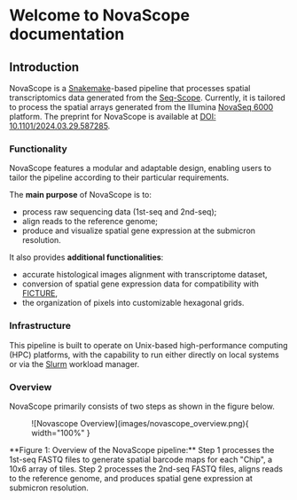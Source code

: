 # Welcome to NovaScope documentation

## Introduction
NovaScope is a [Snakemake](https://snakemake.readthedocs.io/en/stable/)-based pipeline that processes spatial transcriptomics data generated from the [Seq-Scope](https://doi.org/10.1016/j.cell.2021.05.010). Currently, it is tailored to process the spatial arrays generated from the Illumina [NovaSeq 6000](https://www.illumina.com/systems/sequencing-platforms/novaseq.html) platform. The preprint for NovaScope is available at [DOI: 10.1101/2024.03.29.587285](https://www.biorxiv.org/content/10.1101/2024.03.29.587285v1).

### Functionality
NovaScope features a modular and adaptable design, enabling users to tailor the pipeline according to their particular requirements.

The **main purpose** of NovaScope is to: 

* process raw sequencing data (1st-seq and 2nd-seq);
* align reads to the reference genome; 
* produce and visualize spatial gene expression at the submicron resolution. 

It also provides **additional functionalities**:

* accurate histological images alignment with transcriptome dataset, 
* conversion of spatial gene expression data for compatibility with [FICTURE](https://seqscope.github.io/ficture/),
* the organization of pixels into customizable hexagonal grids. 

### Infrastructure
This pipeline is built to operate on Unix-based high-performance computing (HPC) platforms, with the capability to run either directly on local systems or via the [Slurm](https://slurm.schedmd.com/documentation.html) workload manager.

### Overview
NovaScope primarily consists of two steps as shown in the figure below.

<figure markdown="span">
![Novascope Overview](images/novascope_overview.png){ width="100%" }
</figure>
**Figure 1: Overview of the NovaScope pipeline:** Step 1 processes the 1st-seq FASTQ files to generate spatial barcode maps for each "Chip", a 10x6 array of tiles. Step 2 processes the 2nd-seq FASTQ files, aligns reads to the reference genome, and produces spatial gene expression at submicron resolution.  
